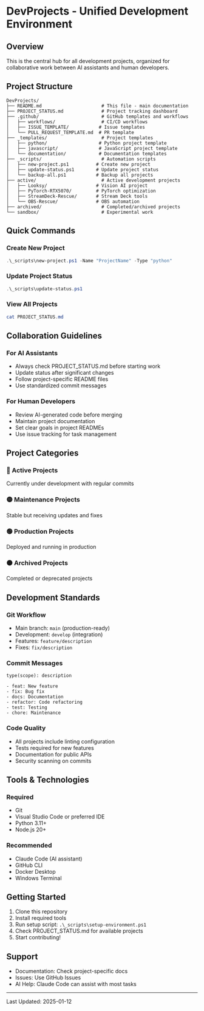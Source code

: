 # DevProjects - Unified Development Environment

## Overview
This is the central hub for all development projects, organized for collaborative work between AI assistants and human developers.

## Project Structure

```
DevProjects/
├── README.md                      # This file - main documentation
├── PROJECT_STATUS.md              # Project tracking dashboard
├── .github/                       # GitHub templates and workflows
│   ├── workflows/                 # CI/CD workflows
│   ├── ISSUE_TEMPLATE/           # Issue templates
│   └── PULL_REQUEST_TEMPLATE.md  # PR template
├── _templates/                    # Project templates
│   ├── python/                   # Python project template
│   ├── javascript/               # JavaScript project template
│   └── documentation/            # Documentation templates
├── _scripts/                      # Automation scripts
│   ├── new-project.ps1          # Create new project
│   ├── update-status.ps1        # Update project status
│   └── backup-all.ps1           # Backup all projects
├── active/                        # Active development projects
│   ├── Looksy/                  # Vision AI project
│   ├── PyTorch-RTX5070/         # PyTorch optimization
│   ├── StreamDeck-Rescue/       # Stream Deck tools
│   └── OBS-Rescue/              # OBS automation
├── archived/                      # Completed/archived projects
└── sandbox/                       # Experimental work
```

## Quick Commands

### Create New Project
```powershell
.\_scripts\new-project.ps1 -Name "ProjectName" -Type "python"
```

### Update Project Status
```powershell
.\_scripts\update-status.ps1
```

### View All Projects
```powershell
cat PROJECT_STATUS.md
```

## Collaboration Guidelines

### For AI Assistants
- Always check PROJECT_STATUS.md before starting work
- Update status after significant changes
- Follow project-specific README files
- Use standardized commit messages

### For Human Developers
- Review AI-generated code before merging
- Maintain project documentation
- Set clear goals in project READMEs
- Use issue tracking for task management

## Project Categories

### 🔴 Active Projects
Currently under development with regular commits

### 🟡 Maintenance Projects
Stable but receiving updates and fixes

### 🟢 Production Projects
Deployed and running in production

### ⚫ Archived Projects
Completed or deprecated projects

## Development Standards

### Git Workflow
- Main branch: `main` (production-ready)
- Development: `develop` (integration)
- Features: `feature/description`
- Fixes: `fix/description`

### Commit Messages
```
type(scope): description

- feat: New feature
- fix: Bug fix
- docs: Documentation
- refactor: Code refactoring
- test: Testing
- chore: Maintenance
```

### Code Quality
- All projects include linting configuration
- Tests required for new features
- Documentation for public APIs
- Security scanning on commits

## Tools & Technologies

### Required
- Git
- Visual Studio Code or preferred IDE
- Python 3.11+
- Node.js 20+

### Recommended
- Claude Code (AI assistant)
- GitHub CLI
- Docker Desktop
- Windows Terminal

## Getting Started

1. Clone this repository
2. Install required tools
3. Run setup script: `.\_scripts\setup-environment.ps1`
4. Check PROJECT_STATUS.md for available projects
5. Start contributing!

## Support

- Documentation: Check project-specific docs
- Issues: Use GitHub Issues
- AI Help: Claude Code can assist with most tasks

---
Last Updated: 2025-01-12